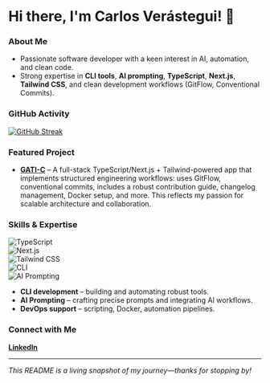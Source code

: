 # Hi there, I'm **Carlos Verástegui**! 👋

### About Me
- Passionate software developer with a keen interest in AI, automation, and clean code.
- Strong expertise in **CLI tools**, **AI prompting**, **TypeScript**, **Next.js**, **Tailwind CSS**, and clean development workflows (GitFlow, Conventional Commits).

### GitHub Activity  
[![GitHub Streak](https://streak-stats.demolab.com?user=CarlosVerasteguii&theme=react&hide_border=true)](https://git.io/streak-stats)


### Featured Project  
- **[GATI-C](https://github.com/CarlosVerasteguii/GATI-C)** – A full-stack TypeScript/Next.js + Tailwind-powered app that implements structured engineering workflows: uses GitFlow, conventional commits, includes a robust contribution guide, changelog management, Docker setup, and more. This reflects my passion for scalable architecture and collaboration. 

### Skills & Expertise  
![TypeScript](https://img.shields.io/badge/-TypeScript-3178C6?style=flat-square&logo=typescript&logoColor=white)  
![Next.js](https://img.shields.io/badge/-Next\.js-000000?style=flat-square&logo=nextdotjs&logoColor=white)  
![Tailwind CSS](https://img.shields.io/badge/-Tailwind_CSS-06B6D4?style=flat-square&logo=tailwind-css&logoColor=white)  
![CLI](https://img.shields.io/badge/-CLI-333?style=flat-square&logo=terminal)  
![AI Prompting](https://img.shields.io/badge/-AI_Prompting-FF9900?style=flat-square)

- **CLI development** – building and automating robust tools.
- **AI Prompting** – crafting precise prompts and integrating AI workflows.
- **DevOps support** – scripting, Docker, automation pipelines.

### Connect with Me  
[**LinkedIn**](https://www.linkedin.com/in/carlos-ver%C3%A1stegui-cruz-67ba3822a/)

---

*This README is a living snapshot of my journey—thanks for stopping by!*
